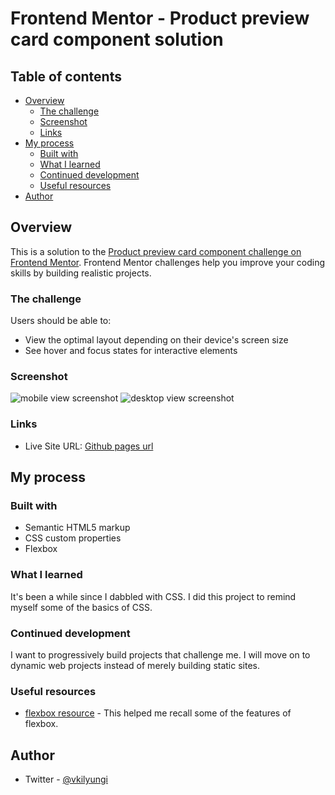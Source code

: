 # Frontend Mentor - Product preview card component solution

## Table of contents

- [Overview](#overview)
  - [The challenge](#the-challenge)
  - [Screenshot](#screenshot)
  - [Links](#links)
- [My process](#my-process)
  - [Built with](#built-with)
  - [What I learned](#what-i-learned)
  - [Continued development](#continued-development)
  - [Useful resources](#useful-resources)
- [Author](#author)

## Overview

This is a solution to the [Product preview card component challenge on Frontend Mentor](https://www.frontendmentor.io/challenges/product-preview-card-component-GO7UmttRfa). Frontend Mentor challenges help you improve your coding skills by building realistic projects.

### The challenge

Users should be able to:

- View the optimal layout depending on their device's screen size
- See hover and focus states for interactive elements

### Screenshot

![mobile view screenshot](./images/mobile-view-screenshot.jpg)
![desktop view screenshot](./images/desktop-view-screenshot.jpg)

### Links

- Live Site URL: [Github pages url](https://devkilyungi.io/Product-card-review-component)

## My process

### Built with

- Semantic HTML5 markup
- CSS custom properties
- Flexbox

### What I learned

It's been a while since I dabbled with CSS. I did this project to remind myself some of the basics of CSS.

### Continued development

I want to progressively build projects that challenge me. I will move on to dynamic web projects instead of merely building static sites.

### Useful resources

- [flexbox resource](https://www.w3schools.com/csS/css3_flexbox_container.asp) - This helped me recall some of the features of flexbox.

## Author

- Twitter - [@vkilyungi](https://www.twitter.com/vkilyungi)
